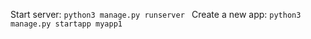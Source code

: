 Start server:
```python3 manage.py runserver ```
Create a new app:
```python3 manage.py startapp myapp1```


